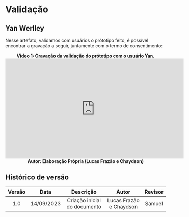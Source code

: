 # Validação

## Yan Werlley

Nesse artefato, validamos com usuários o prótotipo feito, é possível encontrar a gravação a seguir, juntamente com o termo de consentimento:

<figcaption style="text-align: center">
    <b>Vídeo 1: Gravação da validação do prótotipo com o usuário Yan.</b>
</figcaption>

<iframe width="560" height="315" src="https://www.youtube.com/embed/HBs5wB4i8Jk?si=yOuiJWzJ3NMLPApD" title="YouTube video player" frameborder="0" allow="accelerometer; autoplay; clipboard-write; encrypted-media; gyroscope; picture-in-picture; web-share" allowfullscreen></iframe>

<figcaption style="text-align: center">
   <b>Autor: Elaboração Própria (Lucas Frazão e Chaydson)</b>
</figcaption>

## Histórico de versão

| Versão |    Data    |          Descrição           |          Autor          | Revisor |
| :----: | :--------: | :--------------------------: | :---------------------: | :-----: |
|  1.0   | 14/09/2023 | Criação inicial do documento | Lucas Frazão e Chaydson | Samuel  |
